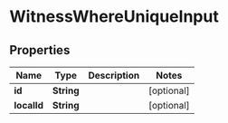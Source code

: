 

# WitnessWhereUniqueInput


## Properties

Name | Type | Description | Notes
------------ | ------------- | ------------- | -------------
**id** | **String** |  |  [optional]
**localId** | **String** |  |  [optional]



